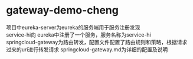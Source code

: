 # gateway-demo-cheng
项目中eureka-server为eureka的服务端用于服务注册发现  
      service-hi向 eureka中注册了一个服务，服务名称为service-hi  
      springcloud-gateway为路由转发，配置文件配置了路由规则和策略，根据请求过来的uri进行转发请求
springcloud-gateway.md为详细的配置及说明